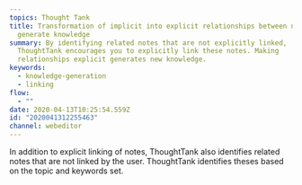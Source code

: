 ```yaml
---
topics: Thought Tank
title: Transformation of implicit into explicit relationships between notes
  generate knowledge
summary: By identifying related notes that are not explicitly linked,
  ThoughtTank encourages you to explicitly link these notes. Making
  relationships explicit generates new knowledge.
keywords:
  - knowledge-generation
  - linking
flow:
  - ""
date: 2020-04-13T10:25:54.559Z
id: "2020041312255463"
channel: webeditor
---
```

In addition to explicit linking of notes, ThoughtTank also identifies related notes that are not linked by the user. ThoughtTank identifies theses based on the topic and keywords set.
